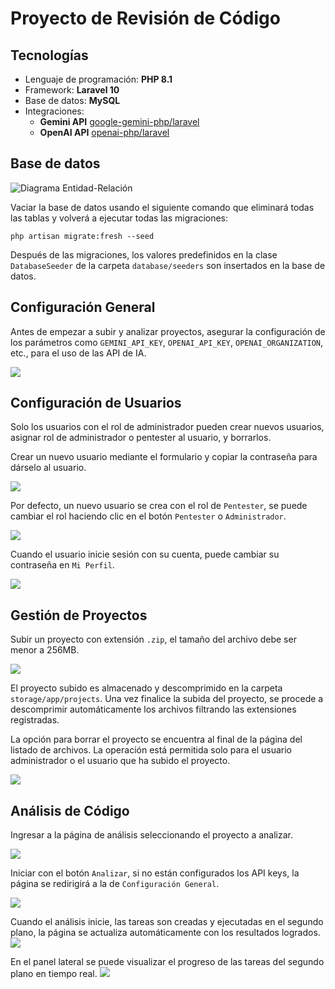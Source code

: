 # Proyecto de Revisión de Código


## Tecnologías

* Lenguaje de programación: **PHP 8.1**
* Framework: **Laravel 10**
* Base de datos: **MySQL**
* Integraciones:
    * **Gemini API** [google-gemini-php/laravel](https://github.com/google-gemini-php/laravel)
    * **OpenAI API** [openai-php/laravel](https://github.com/openai-php/laravel)


## Base de datos

![Diagrama Entidad-Relación](public/docs/erd.png)

Vaciar la base de datos usando el siguiente comando que eliminará todas las tablas y volverá a ejecutar todas las migraciones:

```
php artisan migrate:fresh --seed
```

Después de las migraciones, los valores predefinidos en la clase `DatabaseSeeder` de la carpeta `database/seeders` son insertados en la base de datos.


## Configuración General

Antes de empezar a subir y analizar proyectos, asegurar la configuración de los parámetros como `GEMINI_API_KEY`, `OPENAI_API_KEY`, `OPENAI_ORGANIZATION`, etc., para el uso de las API de IA.

![](public/docs/captura_001.png)


## Configuración de Usuarios

Solo los usuarios con el rol de administrador pueden crear nuevos usuarios, asignar rol de administrador o pentester al usuario, y borrarlos.

Crear un nuevo usuario mediante el formulario y copiar la contraseña para dárselo al usuario.

![](public/docs/captura_002.png)

Por defecto, un nuevo usuario se crea con el rol de `Pentester`, se puede cambiar el rol haciendo clic en el botón `Pentester` o `Administrador`.

![](public/docs/captura_003.png)

Cuando el usuario inicie sesión con su cuenta, puede cambiar su contraseña en `Mi Perfil`.

![](public/docs/captura_004.png)


## Gestión de Proyectos

Subir un proyecto con extensión `.zip`, el tamaño del archivo debe ser menor a 256MB.

![](public/docs/captura_005.png)

El proyecto subido es almacenado y descomprimido en la carpeta `storage/app/projects`. Una vez finalice la subida del proyecto, se procede a descomprimir automáticamente los archivos filtrando las extensiones registradas.

La opción para borrar el proyecto se encuentra al final de la página del listado de archivos. La operación está permitida solo para el usuario administrador o el usuario que ha subido el proyecto.

![](public/docs/captura_006.png)


## Análisis de Código

Ingresar a la página de análisis seleccionando el proyecto a analizar.

![](public/docs/captura_007.png)

Iniciar con el botón `Analizar`, si no están configurados los API keys, la página se redirigirá a la de `Configuración General`.

![](public/docs/captura_008.png)

Cuando el análisis inicie, las tareas son creadas y ejecutadas en el segundo plano, la página se actualiza automáticamente con los resultados logrados.
![](public/docs/captura_009.png)

En el panel lateral se puede visualizar el progreso de las tareas del segundo plano en tiempo real.
![](public/docs/captura_010.png)
